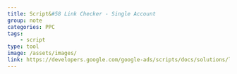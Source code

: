```yaml
---
title: Script&#58 Link Checker - Single Account
group: note
categories: PPC
tags:
    - script
type: tool
image: /assets/images/
link: https://developers.google.com/google-ads/scripts/docs/solutions/link-checker
---
```

